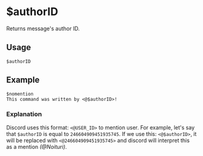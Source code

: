# $authorID
Returns message's author ID. 

## Usage
```
$authorID
```

## Example
```
$nomention
This command was written by <@$authorID>!
```

### Explanation
Discord uses this format: `<@USER_ID>` to mention user. For example, let's say that `$authorID` is equal to `246604909451935745`. 
If we use this: `<@$authorID>`, it will be replaced with `<@246604909451935745>` and discord will interpret this as a mention *(@Noituri)*.
